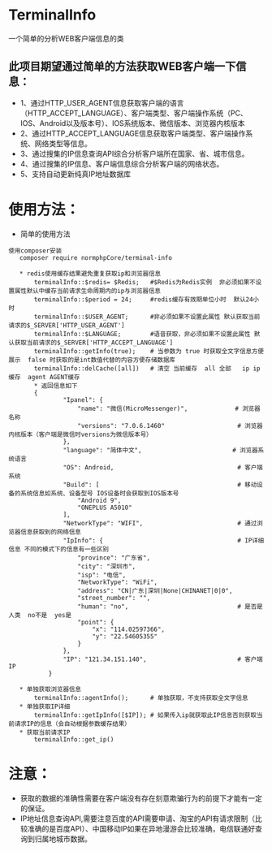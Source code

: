 # TerminalInfo
一个简单的分析WEB客户端信息的类
## 此项目期望通过简单的方法获取WEB客户端一下信息：
+ 1、通过HTTP_USER_AGENT信息获取客户端的语言（HTTP_ACCEPT_LANGUAGE）、客户端类型、客户端操作系统（PC、IOS、Android以及版本号）、IOS系统版本、微信版本、浏览器内核版本
+ 2、通过HTTP_ACCEPT_LANGUAGE信息获取客户端类型、客户端操作系统、网络类型等信息。
+ 3、通过搜集的IP信息查询API综合分析客户端所在国家、省、城市信息。
+ 4、通过搜集的IP信息、客户端信息综合分析客户端的网络状态。
+ 5、支持自动更新纯真IP地址数据库
# 使用方法：
* 简单的使用方法
 ~~~
 使用composer安装
    composer require normphpCore/terminal-info
 ~~~

 ~~~
    * redis使用缓存结果避免重复获取ip和浏览器信息
        terminalInfo::$redis= $Redis;   #$Redis为Redis实例  非必须如果不设置属性默认中缓存当前请求生命周期内的ip与浏览器信息
        terminalInfo::$period = 24;     #redis缓存有效期单位小时  默认24小时
        terminalInfo::$USER_AGENT;      #非必须如果不设置此属性 默认获取当前请求的$_SERVER['HTTP_USER_AGENT']
        terminalInfo::$LANGUAGE;        #语音获取，非必须如果不设置此属性 默认获取当前请求的$_SERVER['HTTP_ACCEPT_LANGUAGE']
        terminalInfo::getInfo(true);    # 当参数为 true 时获取全文字信息方便展示  false 时获取的是int数值代替的内容方便存储数据库
        terminalInfo::delCache([all])   # 清空 当前缓存  all 全部   ip ip缓存  agent AGENT缓存
        * 返回信息如下
        {
                "Ipanel": {
                    "name": "微信(MicroMessenger)",             # 浏览器名称
                    "versions": "7.0.6.1460"                    # 浏览器内核版本（客户端是微信时versions为微信版本号）
                },
                "language": "简体中文",                         # 浏览器系统语言  
                "OS": Android,                                  # 客户端系统  
                "Build": [                                      # 移动设备的系统信息如系统、设备型号 IOS设备时会获取到IOS版本号
                    "Android 9",
                    "ONEPLUS A5010"
                ],
                "NetworkType": "WIFI",                          # 通过浏览器信息获取到的网络信息
                "IpInfo": {                                     # IP详细信息 不同的模式下的信息有一些区别
                    "province": "广东省",
                    "city": "深圳市",
                    "isp": "电信",
                    "NetworkType": "WiFi",
                    "address": "CN|广东|深圳|None|CHINANET|0|0",
                    "street_number": "",
                    "human": "no",                              # 是否是人类  no不是  yes是
                    "point": {
                        "x": "114.02597366",
                        "y": "22.54605355"
                    }
                },
                "IP": "121.34.151.140",                         # 客户端IP
            }
        
    * 单独获取浏览器信息
        terminalInfo::agentInfo();      # 单独获取，不支持获取全文字信息
    * 单独获取IP详细
        terminalInfo::getIpInfo([$IP]); # 如果传入ip就获取此IP信息否则获取当前请求IP的信息（会自动根据参数缓存结果）
    * 获取当前请求IP
        terminalInfo::get_ip()
 ~~~
        
        
        
# 注意：
+ 获取的数据的准确性需要在客户端没有存在刻意欺骗行为的前提下才能有一定的保证。
+ IP地址信息查询API,需要注意百度的API需要申请、淘宝的API有请求限制（比较准确的是百度API）、中国移动IP如果在异地漫游会比较准确，电信联通好查询到归属地城市数据。
